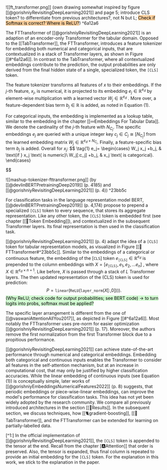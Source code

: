![[ft_transformer.png]]
(own drawing somewhat inspired by figure [[@gorishniyRevisitingDeepLearning2021]] and page 5; introduce CLS token? to differentiate from previous architectures?, not N but L; <mark style="background: #FFB86CA6;">Check if Softmax is correct? Where is ReLU?</mark>) ^6a12a6

The FTTransformer of [[@gorishniyRevisitingDeepLearning2021]] is an adaption of an encoder-only Transformer for the tabular domain. Opposed to the [[TabTransformer]], the FTTransformer, introduces a feature tokenizer for embedding both numerical and categorical inputs, that are contextualized in a stack of Transformer layers, as shown in Figure [[#^6a12a6]].  In contrast to the TabTransformer, where all contextualized embeddings contribute to the prediction, the output probabilities are only derived from the final hidden state of a single, specialized token, the $\texttt{[CLS]}$ token. 

The feature tokenizer transforms all features of $x$ to their embeddings. If the $j$-th feature, $x_j$, is numerical, it is projected to its embedding $e_j \in \mathbb{R}^{e_d}$ by element-wise multiplication with a learned vector $W_j \in \mathbb{R}^{e_d}$ . More over, a feature-dependent bias term $b_j \in \mathbb{R}$ is added, as noted in Equation (1).

For categorical inputs, the embedding is implemented as a lookup table, similar to the embedding in the chapter [[💤Embeddings For Tabular Data]]. We denote the cardinality of the $j$-th feature with $N_{C_j}$. The specific embeddings $e_j$ are queried with a unique integer key $c_j \in C_j \cong\left[N_{\mathrm{C_j}}\right]$ from the learned embedding matrix $W_j \in \mathbb{R}^{e_d \times N_{C_j}}$. Finally, a feature-specific bias term $b_j$ is added. Overall for $x_j$:
$$
\tag{1}
e_j= 
\begin{cases}
    W_j x_j +b_j, & \text{if } x_j \text{ is numeric}\\
    W_j[:c_j] +b_j,              & x_j \text{ is categorical}.
\end{cases}

$$



![[mashup-tokenizer-fttransformer.png]]
(by [[@devlinBERTPretrainingDeep2019]] (p. 4185) and [[@gorishniyRevisitingDeepLearning2021]] (p. 4)) ^23bb5c

For classification tasks in the language representation model BERT, [[@devlinBERTPretrainingDeep2019]] (p. 4,174) propose to prepend a specialized $\texttt{[CLS]}$ token to every sequence, that stores its aggregate representation. Like any other token, the $\texttt{[CLS]}$ token is embedded first (see chapter [[🛌Token Embedding]]), and contextualized in the subsequent Transformer layers. Its final representation is then used in the classification task.

[[@gorishniyRevisitingDeepLearning2021]] (p. 4) adapt the idea of a $\texttt{[CLS]}$ token for tabular representation models, as visualized in Figure [[🤖FTTransformer#^23bb5c]]. Similar to the embeddings of a categorical or continuous feature, the embedding of the $[\texttt{CLS}]$ token $e_\texttt{[CLS]} \in \mathbb{R}^{e_d}$ is prepended to the column embeddings with $X = \left[e_\texttt{[CLS]}, e_1, e_2, \ldots e_{n}\right]$ , where $X \in \mathbb{R}^{e_d \times n +1}$. Like before, $X$ is passed through a stack of $L$ Transformer layers. The then updated representation of the (CLS) token is used for prediction:
$$
P=\texttt{linear}\left(\texttt{ReLU}\left(\texttt{layer\_norm}\left(X[:,0]\right)\right)\right).
$$
<mark style="background: #BBFABBA6;">(Why ReLU; check code for output probabilities; see BERT code) -> to turn logits into probs, softmax must be applied?</mark>

The specific layer arrangement is different from the one of [[@vaswaniAttentionAllYou2017]], as depicted in Figure [[#^6a12a6]]. Most notably the FTTransformer uses pre-norm for easier optimization [[@gorishniyRevisitingDeepLearning2021]] (p. 17). Moreover, the authors remove the first normalization from the first Transformer block due to a propitious performance. 

[[@gorishniyRevisitingDeepLearning2021]] can achieve state-of-the-art performance through numerical and categorical embeddings. Embedding both categorical and continuous inputs enables the Transformer to consider all features in the self-attention mechanism, but at an increase in computational cost, that may only be justified by higher classification accuracies. While the linear embedding of continuous inputs (see Equation (1)) is conceptually simple, later works of [[@gorishniyEmbeddingsNumericalFeatures2022]] (p. 8) suggests, that periodic embeddings or piece-wise-linear embeddings, can improve the model's performance for classification tasks. This idea has not yet been widely adopted by the research community. We compare all previously introduced architectures in the section [[🏅Results]]. In the subsequent section, we discuss techniques, how [[🐈gradient-boosting]], [[🤖TabTransformer]], and the FTTransformer can be extended for learning on partially-labelled data.

[^1:] In the official implementation of [[@gorishniyRevisitingDeepLearning2021]], the $\texttt{[CLS]}$ token is appended to the tensor at the end. Recall from the chapter [🅰️Attention]] that order is preserved. Also, the tensor is expanded, thus final column is repeated to provide an initial embedding for the $\texttt{[CLS]}$ token. For the explanation in this work, we stick to the explanation in the paper. 